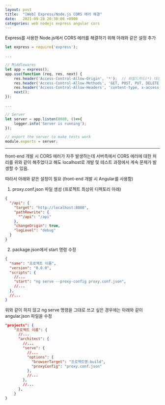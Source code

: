 ```yaml
---
layout: post
title:  "[Web] Express/Node.js CORS 에러 해결"
date:   2021-09-28 20:30:00 +0900
categories: web nodejs express angular cors
---
```


Express를 사용한 Node.js에서 CORS 에러를 해결하기 위해 아래와 같은 설정 추가
```javascript
let express = require('express');

...

// Middlewares
let app = express();
app.use(function (req, res, next) {
    res.header('Access-Control-Allow-Origin', '*');  // 와일드카드(*) 대신 실제 도메인 지정
    res.header('Access-Control-Allow-Methods', 'GET, POST, PUT, DELETE');
    res.header('Access-Control-Allow-Headers', 'content-type, x-access-token'); //1
    next();
});

...

// Server
let server = app.listen(8080, ()=>{
    logger.info('Server is running');
});

// export the server to make tests work
module.exports = server;
```

-------------------------------------------------------------

front-end 개발 시 CORS 에러가 자주 발생하는데 서버측에서 CORS 에러에 대한 처리를 위와 같이 해주었다고 해도 localhost로 개발 및 테스트 과정에서 계속 문제가 발생할 수 있음.   
             
            
따라서 아래와 같은 설정이 필요 (front-end 개발 시 Angular를 사용함)

1. proxy.conf.json 파일 생성 (프로젝트 최상위 디렉토리 아래)
```json
{
  "/api": {
    "target": "http://localhost:8080",
    "pathRewrite": {
      "^/api": "/api"
    },
    "changeOrigin": true,
    "logLevel": "debug"
  }
}
```
2. package.json에서 start 명령 수정
```json
{
  "name": "프로젝트 이름",
  "version": "0.0.0",
  "scripts": {
    //...
    "start": "ng serve --proxy-config proxy.conf.json",
    //...
  },
  //...
}
```
위와 같이 하지 않고 ng serve 명령을 그대로 쓰고 싶은 경우에는 아래와 같이 angular.json 파일을 수정
```json
"projects": {
    "프로젝트 이름": {
      //...
      "architect": {
        //...
        "serve": {
          //...
          "options": {
            "browserTarget": "프로잭트명:build",
            "proxyConfig": "proxy.conf.json"
          },
          //...
        },
        //...
      },
    }
}
```
